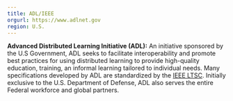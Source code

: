 ```yaml
---
title: ADL/IEEE
orgurl: https://www.adlnet.gov
region: U.S.
---
```

**Advanced Distributed Learning Initiative (ADL):** An initiative sponsored by the U.S Government, ADL seeks to facilitate interoperability and promote best practices for using distributed learning to provide high-quality education, training, an informal learning tailored to individual needs. Many specifications developed by ADL are standardized by the [IEEE LTSC](/stds/ieee-ltsc.html). Initially exclusive to the U.S. Department of Defense, ADL also serves the entire Federal workforce and global partners. 